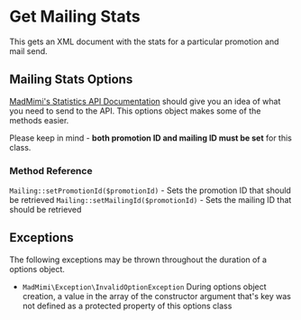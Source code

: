 # Get Mailing Stats

This gets an XML document with the stats for a particular promotion and mail send.

## Mailing Stats Options

[MadMimi's Statistics API Documentation](https://madmimi.com/developer/statistics-api-methods) should give you an idea
of what you need to send to the API.  This options object makes some of the methods easier.  

Please keep in mind - **both promotion ID and mailing ID must be set** for this class.

### Method Reference

`Mailing::setPromotionId($promotionId)` - Sets the promotion ID that should be retrieved
`Mailing::setMailingId($promotionId)` - Sets the mailing ID that should be retrieved

## Exceptions

The following exceptions may be thrown throughout the duration of a options object.  

- `MadMimi\Exception\InvalidOptionException` During options object creation, a value in the array of the constructor argument that's key was not defined as a protected property of this options class
